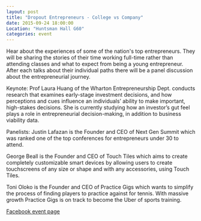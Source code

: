 ```yaml
---
layout: post
title: "Dropout Entrepreneurs - College vs Company"
date: 2015-09-24 18:00:00
Location: "Huntsman Hall G60"
categories: event
---
```

Hear about the experiences of some of the nation's top entrepreneurs. They will be sharing the stories of their time working full-time rather than attending classes and what to expect from being a young entrepreneur. After each talks about their individual paths there will be a panel discussion about the entrepreneurial journey.

Keynote:
Prof Laura Huang of the Wharton Entrepreneurship Dept. conducts research that examines early-stage investment decisions, and how perceptions and cues influence an individuals’ ability to make important, high-stakes decisions. She is currently studying how an investor’s gut feel plays a role in entrepreneurial decision-making, in addition to business viability data. 

Panelists:
Justin Lafazan is the Founder and CEO of Next Gen Summit which was ranked one of the top conferences for entrepreneurs under 30 to attend.

George Beall is the Founder and CEO of Touch Tiles which aims to create completely customizable smart devices by allowing users to create touchscreens of any size or shape and with any accessories, using Touch Tiles.

Toni Oloko is the Founder and CEO of Practice Gigs which wants to simplify the process of finding players to practice against for tennis. With massive growth Practice Gigs is on track to become the Uber of sports training.

[Facebook event page](https://www.facebook.com/events/669390053196601/)
